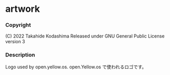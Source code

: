 # artwork
### Copyright
(C) 2022 Takahide Kodashima
Released under GNU General Public License version 3


### Description
Logo used by open.yellow.os.
open.Yellow.os で使われるロゴです。

